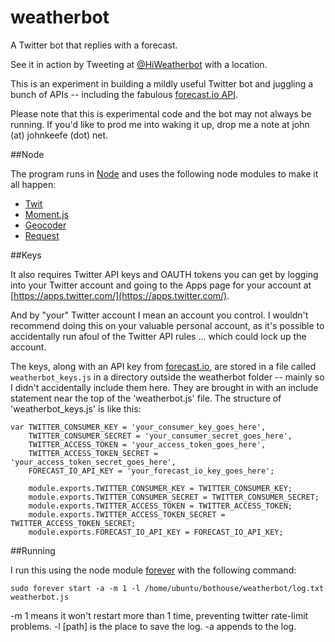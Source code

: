 weatherbot
==========

A Twitter bot that replies with a forecast.

See it in action by Tweeting at [@HiWeatherbot](http://twitter.com/HiWeatherbot) with a location.

This is an experiment in building a mildly useful Twitter bot and juggling a bunch of APIs -- including the fabulous [forecast.io API](https://developer.forecast.io/).

Please note that this is experimental code and the bot may not always be running. If you'd like to prod me into waking it up, drop me a note at john (at) johnkeefe (dot) net.

##Node

The program runs in [Node](http://nodejs.org/) and uses the following node modules to make it all happen:

- [Twit](https://github.com/ttezel/twit)
- [Moment.js](http://momentjs.com/)
- [Geocoder](https://www.npmjs.com/package/node-geocoder)
- [Request](https://www.npmjs.com/package/request)

##Keys

It also requires Twitter API keys and OAUTH tokens you can get by logging into your Twitter account and going to the Apps page for your account at [https://apps.twitter.com/](https://apps.twitter.com/).

And by "your" Twitter account I mean an account you control. I wouldn't recommend doing this on your valuable personal account, as it's possible to accidentally run afoul of the Twitter API rules ... which could lock up the account.

The keys, along with an API key from [forecast.io](https://developer.forecast.io/), are stored in a file called `weatherbot_keys.js` in a directory outside the weatherbot folder -- mainly so I didn't accidentally include them here. They are brought in with an include statement near the top of the 'weatherbot.js' file. The structure of 'weatherbot_keys.js' is like this:

	var TWITTER_CONSUMER_KEY = 'your_consumer_key_goes_here',
		TWITTER_CONSUMER_SECRET = 'your_consumer_secret_goes_here',
		TWITTER_ACCESS_TOKEN = 'your_access_token_goes_here',
		TWITTER_ACCESS_TOKEN_SECRET = 'your_access_token_secret_goes_here',
		FORECAST_IO_API_KEY = 'your_forecast_io_key_goes_here';
	
		module.exports.TWITTER_CONSUMER_KEY = TWITTER_CONSUMER_KEY;
		module.exports.TWITTER_CONSUMER_SECRET = TWITTER_CONSUMER_SECRET;
		module.exports.TWITTER_ACCESS_TOKEN = TWITTER_ACCESS_TOKEN;
		module.exports.TWITTER_ACCESS_TOKEN_SECRET = TWITTER_ACCESS_TOKEN_SECRET;
		module.exports.FORECAST_IO_API_KEY = FORECAST_IO_API_KEY;

##Running

I run this using the node module [forever](https://www.npmjs.com/package/forever) with the following command: 

	sudo forever start -a -m 1 -l /home/ubuntu/bothouse/weatherbot/log.txt weatherbot.js
	
-m 1 means it won't restart more than 1 time, preventing twitter rate-limit problems. 
-l [path] is the place to save the log.
-a appends to the log.





